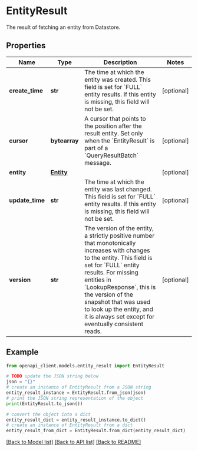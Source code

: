 # EntityResult

The result of fetching an entity from Datastore.

## Properties

Name | Type | Description | Notes
------------ | ------------- | ------------- | -------------
**create_time** | **str** | The time at which the entity was created. This field is set for &#x60;FULL&#x60; entity results. If this entity is missing, this field will not be set. | [optional] 
**cursor** | **bytearray** | A cursor that points to the position after the result entity. Set only when the &#x60;EntityResult&#x60; is part of a &#x60;QueryResultBatch&#x60; message. | [optional] 
**entity** | [**Entity**](Entity.md) |  | [optional] 
**update_time** | **str** | The time at which the entity was last changed. This field is set for &#x60;FULL&#x60; entity results. If this entity is missing, this field will not be set. | [optional] 
**version** | **str** | The version of the entity, a strictly positive number that monotonically increases with changes to the entity. This field is set for &#x60;FULL&#x60; entity results. For missing entities in &#x60;LookupResponse&#x60;, this is the version of the snapshot that was used to look up the entity, and it is always set except for eventually consistent reads. | [optional] 

## Example

```python
from openapi_client.models.entity_result import EntityResult

# TODO update the JSON string below
json = "{}"
# create an instance of EntityResult from a JSON string
entity_result_instance = EntityResult.from_json(json)
# print the JSON string representation of the object
print(EntityResult.to_json())

# convert the object into a dict
entity_result_dict = entity_result_instance.to_dict()
# create an instance of EntityResult from a dict
entity_result_from_dict = EntityResult.from_dict(entity_result_dict)
```
[[Back to Model list]](../README.md#documentation-for-models) [[Back to API list]](../README.md#documentation-for-api-endpoints) [[Back to README]](../README.md)


